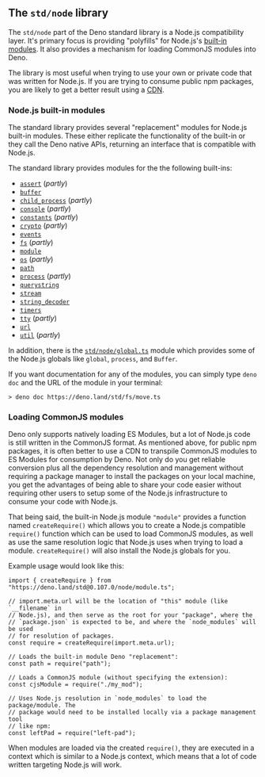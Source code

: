 ## The `std/node` library

The `std/node` part of the Deno standard library is a Node.js compatibility
layer. It's primary focus is providing "polyfills" for Node.js's
[built-in modules](https://github.com/denoland/deno_std/tree/main/node#supported-builtins).
It also provides a mechanism for loading CommonJS modules into Deno.

The library is most useful when trying to use your own or private code that was
written for Node.js. If you are trying to consume public npm packages, you are
likely to get a better result using a [CDN](./cdns.md).

### Node.js built-in modules

The standard library provides several "replacement" modules for Node.js built-in
modules. These either replicate the functionality of the built-in or they call
the Deno native APIs, returning an interface that is compatible with Node.js.

The standard library provides modules for the the following built-ins:

- [`assert`](https://doc.deno.land/https/deno.land/std/node/assert.ts)
  (_partly_)
- [`buffer`](https://doc.deno.land/https/deno.land/std/node/buffer.ts)
- [`child_process`](https://doc.deno.land/https/deno.land/std/node/child_process.ts)
  (_partly_)
- [`console`](https://doc.deno.land/https/deno.land/std/node/console.ts)
  (_partly_)
- [`constants`](https://doc.deno.land/https/deno.land/std/node/constants.ts)
  (_partly_)
- [`crypto`](https://doc.deno.land/https/deno.land/std/node/crypto.ts)
  (_partly_)
- [`events`](https://doc.deno.land/https/deno.land/std/node/events.ts)
- [`fs`](https://doc.deno.land/https/deno.land/std/node/fs.ts) (_partly_)
- [`module`](https://doc.deno.land/https/deno.land/std/node/module.ts)
- [`os`](https://doc.deno.land/https/deno.land/std/node/os.ts) (_partly_)
- [`path`](https://doc.deno.land/https/deno.land/std/node/path.ts)
- [`process`](https://doc.deno.land/https/deno.land/std/node/process.ts)
  (_partly_)
- [`querystring`](https://doc.deno.land/https/deno.land/std/node/querystring.ts)
- [`stream`](https://doc.deno.land/https/deno.land/std/node/stream.ts)
- [`string_decoder`](https://doc.deno.land/https/deno.land/std/node/string_decoder.ts)
- [`timers`](https://doc.deno.land/https/deno.land/std/node/timers.ts)
- [`tty`](https://doc.deno.land/https/deno.land/std/node/tty.ts) (_partly_)
- [`url`](https://doc.deno.land/https/deno.land/std/node/url.ts)
- [`util`](https://doc.deno.land/https/deno.land/std/node/util.ts) (_partly_)

In addition, there is the
[`std/node/global.ts`](https://doc.deno.land/https/deno.land/std/node/global.ts)
module which provides some of the Node.js globals like `global`, `process`, and
`Buffer`.

If you want documentation for any of the modules, you can simply type `deno doc`
and the URL of the module in your terminal:

```
> deno doc https://deno.land/std/fs/move.ts
```

### Loading CommonJS modules

Deno only supports natively loading ES Modules, but a lot of Node.js code is
still written in the CommonJS format. As mentioned above, for public npm
packages, it is often better to use a CDN to transpile CommonJS modules to ES
Modules for consumption by Deno. Not only do you get reliable conversion plus
all the dependency resolution and management without requiring a package manager
to install the packages on your local machine, you get the advantages of being
able to share your code easier without requiring other users to setup some of
the Node.js infrastructure to consume your code with Node.js.

That being said, the built-in Node.js module `"module"` provides a function
named `createRequire()` which allows you to create a Node.js compatible
`require()` function which can be used to load CommonJS modules, as well as use
the same resolution logic that Node.js uses when trying to load a module.
`createRequire()` will also install the Node.js globals for you.

Example usage would look like this:

```ts, ignore
import { createRequire } from "https://deno.land/std@0.107.0/node/module.ts";

// import.meta.url will be the location of "this" module (like `__filename` in
// Node.js), and then serve as the root for your "package", where the
// `package.json` is expected to be, and where the `node_modules` will be used
// for resolution of packages.
const require = createRequire(import.meta.url);

// Loads the built-in module Deno "replacement":
const path = require("path");

// Loads a CommonJS module (without specifying the extension):
const cjsModule = require("./my_mod");

// Uses Node.js resolution in `node_modules` to load the package/module. The
// package would need to be installed locally via a package management tool
// like npm:
const leftPad = require("left-pad");
```

When modules are loaded via the created `require()`, they are executed in a
context which is similar to a Node.js context, which means that a lot of code
written targeting Node.js will work.
